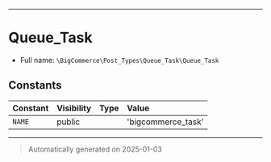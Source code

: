 ***

# Queue_Task





* Full name: `\BigCommerce\Post_Types\Queue_Task\Queue_Task`


## Constants

| Constant | Visibility | Type | Value |
|:---------|:-----------|:-----|:------|
|`NAME`|public| |&#039;bigcommerce_task&#039;|




***
> Automatically generated on 2025-01-03
